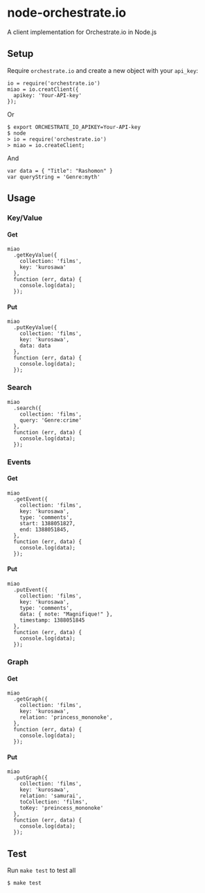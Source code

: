 # node-orchestrate.io

A client implementation for Orchestrate.io in Node.js

## Setup
Require `orchestrate.io` and create a new object with your `api_key`:

```
io = require('orchestrate.io')
miao = io.creatClient({
  apikey: 'Your-API-key'
});
```

Or

```
$ export ORCHESTRATE_IO_APIKEY=Your-API-key
$ node
> io = require('orchestrate.io')
> miao = io.createClient;
```

And

```
var data = { "Title": "Rashomon" }
var queryString = 'Genre:myth'
```

## Usage

### Key/Value

#### Get

```
miao
  .getKeyValue({
    collection: 'films',
    key: 'kurosawa'
  },
  function (err, data) {
    console.log(data);
  });
```

#### Put

```
miao
  .putKeyValue({
    collection: 'films',
    key: 'kurosawa',
    data: data
  },
  function (err, data) {
    console.log(data);
  });
```

### Search

```
miao
  .search({
    collection: 'films',
    query: 'Genre:crime'
  },
  function (err, data) {
    console.log(data);
  });
```

### Events

#### Get

```
miao
  .getEvent({
    collection: 'films',
    key: 'kurosawa',
    type: 'comments',
    start: 1388051827,
    end: 1388051845,
  },
  function (err, data) {
    console.log(data);
  });
```

#### Put

```
miao
  .putEvent({
    collection: 'films',
    key: 'kurosawa',
    type: 'comments',
    data: { note: "Magnifique!" },
    timestamp: 1388051845
  },
  function (err, data) {
    console.log(data);
  });
```

### Graph

#### Get

```
miao
  .getGraph({
    collection: 'films',
    key: 'kurosawa',
    relation: 'princess_mononoke',
  },
  function (err, data) {
    console.log(data);
  });
```

#### Put

```
miao
  .putGraph({
    collection: 'films',
    key: 'kurosawa',
    relation: 'samurai',
    toCollection: 'films',
    toKey: 'preincess_mononoke'
  },
  function (err, data) {
    console.log(data);
  });
```

## Test

Run `make test` to test all

```bash
$ make test
```
